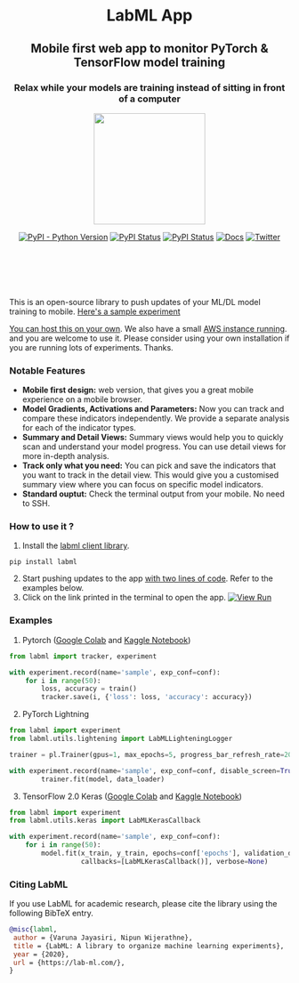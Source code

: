 <div align="center" style="margin-bottom: 100px;">
<h1>LabML App</h1>
<h2>Mobile first web app to monitor PyTorch & TensorFlow model training</h2>
<h3>Relax while your models are training instead of sitting in front of a computer</h3>

<img src="https://raw.githubusercontent.com/lab-ml/lab/master/images/lab_logo.png" width="200px" alt="">

[![PyPI - Python Version](https://badge.fury.io/py/labml.svg)](https://badge.fury.io/py/labml)
[![PyPI Status](https://pepy.tech/badge/labml)](https://pepy.tech/project/labml)
[![PyPI Status](https://img.shields.io/badge/slack-chat-green.svg?logo=slack)](https://join.slack.com/t/labforml/shared_invite/zt-egj9zvq9-Dl3hhZqobexgT7aVKnD14g/)
[![Docs](https://img.shields.io/badge/labml-docs-blue)](http://lab-ml.com/)
[![Twitter](https://img.shields.io/twitter/url.svg?label=Follow%20%40LabML&style=social&url=https%3A%2F%2Ftwitter.com%2FLabML)](https://twitter.com/LabML1?ref_src=twsrc%5Etfw)
</div>

This is an open-source library to push updates of your ML/DL model training to mobile. [Here's a sample experiment](https://web.lab-ml.com/run?uuid=39b03a1e454011ebbaff2b26e3148b3d)

[You can host this on your own](https://github.com/lab-ml/app/blob/master/docs/installation.rst).
We also have a small [AWS instance running](https://web.lab-ml.com). and you are welcome to use it. Please consider using your own installation if you are running lots of
experiments. Thanks.

### Notable Features

* **Mobile first design:** web version, that gives you a great mobile experience on a mobile browser.
* **Model Gradients, Activations and Parameters:** Now you can track and compare these indicators independently. We provide a separate analysis for each of the indicator types.
* **Summary and Detail Views:** Summary views would help you to quickly scan and understand your model progress. You can use detail views for more in-depth analysis.
* **Track only what you need:** You can pick and save the indicators that you want to track in the detail view. This would give you a customised summary view where you can focus on specific model indicators.
* **Standard ouptut:** Check the terminal output from your mobile. No need to SSH.

### How to use it ?
1. Install the [labml client library](https://github.com/lab-ml/labml).

```
pip install labml
```

2. Start pushing updates to the app  [with two lines of code](http://lab-ml.com/guide/tracker.html). Refer to the examples below.
3. Click on the link printed in the terminal to open the app. [![View Run](https://img.shields.io/badge/labml-experiment-brightgreen)](https://web.lab-ml.com/run?uuid=9e7f39e047e811ebbaff2b26e3148b3d)

### Examples

1. Pytorch ([Google Colab](https://colab.research.google.com/drive/1Ldu5tr0oYN_XcYQORgOkIY_Ohsi152fz?usp=sharing) and  [Kaggle Notebook](https://www.kaggle.com/hnipun/monitoring-ml-model-training-on-your-mobile-phone))

```python
from labml import tracker, experiment

with experiment.record(name='sample', exp_conf=conf):
    for i in range(50):
        loss, accuracy = train()
        tracker.save(i, {'loss': loss, 'accuracy': accuracy})
```

2. PyTorch Lightning

```python
from labml import experiment
from labml.utils.lightening import LabMLLighteningLogger

trainer = pl.Trainer(gpus=1, max_epochs=5, progress_bar_refresh_rate=20, logger=LabMLLighteningLogger())

with experiment.record(name='sample', exp_conf=conf, disable_screen=True):
        trainer.fit(model, data_loader)

```

3. TensorFlow 2.0 Keras ([Google Colab](https://colab.research.google.com/drive/1lx1dUG3MGaIDnq47HVFlzJ2lytjSa9Zy?usp=sharing) and [Kaggle Notebook](https://www.kaggle.com/hnipun/monitor-keras-model-training-on-your-mobile-phone))

```python
from labml import experiment
from labml.utils.keras import LabMLKerasCallback

with experiment.record(name='sample', exp_conf=conf):
    for i in range(50):
        model.fit(x_train, y_train, epochs=conf['epochs'], validation_data=(x_test, y_test),
                  callbacks=[LabMLKerasCallback()], verbose=None)
```


### Citing LabML

If you use LabML for academic research, please cite the library using the following BibTeX entry.

```bibtex
@misc{labml,
 author = {Varuna Jayasiri, Nipun Wijerathne},
 title = {LabML: A library to organize machine learning experiments},
 year = {2020},
 url = {https://lab-ml.com/},
}
```
